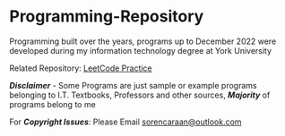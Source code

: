 # Programming-Repository
Programming built over the years, programs up to December 2022 were developed during my information technology degree at York University

Related Repository: [LeetCode Practice](https://github.com/SorenCaraan/LeetCodePractice)

***Disclaimer*** - Some Programs are just sample or example programs belonging to I.T. Textbooks, Professors and other sources, ***Majority*** of programs belong to me

For ***Copyright Issues***: Please Email sorencaraan@outlook.com
